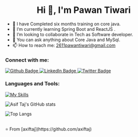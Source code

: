  <h1 align="center">Hi 👋, I'm Pawan Tiwari </h1>
 
- 🔭 I have Completed six months training on core java.
- 🌱 I’m currently learning  Spring Boot and ReactJS .
- 👯 I’m looking to collaborate in Tech as Software developer.
- 💬 You can ask anything about Core Java and MySql.
- 📫 How to reach me: 2611pawantiwari@gmail.com

### Connect with me:
<div id="badges">
  <a href="https://github.com/testpawangithub">
    <img src="https://img.shields.io/badge/Github-white?style=for-the-badge&logo=Github&logoColor=black" alt="Github Badge"/>
  </a>
   <a href="https://www.linkedin.com/in/pawan-tiwari-a1655a234">
    <img src="https://img.shields.io/badge/Instagram-purple?style=for-the-badge&logo=instagram&logoColor=white" alt="LinkedIn Badge"/>
  </a>
   <a href="https://x.com/PawanTi89080464?t=gTUYGAF0nw4J7MMc0xeUWQ&s=09">
    <img src="https://img.shields.io/badge/Twitter-blue?style=for-the-badge&logo=twitter&logoColor=white" alt="Twitter Badge"/>
  </a>
</div>

### Languages and Tools:
[![My Skills](https://skillicons.dev/icons?i=flutter,dart,firebase,github,git,postman,figma,xd&perline=5)](https://skillicons.dev)

![Asif Taj's GitHub stats](https://github-readme-stats.vercel.app/api?username=axiftaj&show_icons=true&theme=dark)

![Top Langs](https://github-readme-stats.vercel.app/api/top-langs/?username=axiftaj&theme=dark)


<br>
⭐️ From [axiftaj](https://github.com/axiftaj)

